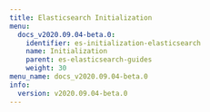 ```yaml
---
title: Elasticsearch Initialization
menu:
  docs_v2020.09.04-beta.0:
    identifier: es-initialization-elasticsearch
    name: Initialization
    parent: es-elasticsearch-guides
    weight: 30
menu_name: docs_v2020.09.04-beta.0
info:
  version: v2020.09.04-beta.0
---
```


